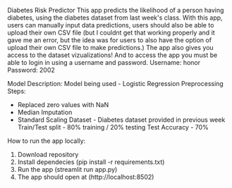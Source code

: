 Diabetes Risk Predictor
This app predicts the likelihood of a person having diabetes, using the diabetes dataset from last week's class.
With this app, users can manually input data predictions, users should also be able to upload their own CSV file (but I couldnt get that working properly and it gave me an error, but the idea was for users to also have the option of upload their own CSV file to make predictions.)
The app also gives you access to the dataset vizualizations!
And to access the app you must be able to login in using a username and password.
Username: honor
Password: 2002

Model Description:
Model being used - Logistic Regression
Preprocessing Steps:
- Replaced zero values with NaN
- Median Imputation
- Standard Scaling
Dataset - Diabetes dataset provided in previous week
Train/Test split - 80% training / 20% testing
Test Accuracy - 70%

How to run the app locally:
1. Download repository
2. Install dependecies (pip install -r requirements.txt)
3. Run the app (streamlit run app.py)
4. The app should open at (http://localhost:8502)